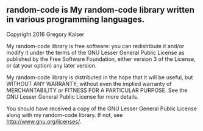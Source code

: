 ## random-code is My random-code library written in various programming languages.

Copyright 2016 Gregory Kaiser

My random-code library is free software: you can redistribute it and/or modify it under the terms of the GNU Lesser General Public License as published by the Free Software Foundation, either version 3 of the License, or (at your option) any later version.

My random-code library is distributed in the hope that it will be useful, but WITHOUT ANY WARRANTY; without even the implied warranty of MERCHANTABILITY or FITNESS FOR A PARTICULAR PURPOSE.  See the GNU Lesser General Public License for more details.

You should have received a copy of the GNU Lesser General Public License along with my random-code library.  If not, see <http://www.gnu.org/licenses/>.
